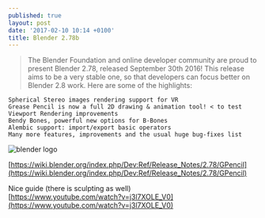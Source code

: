 ```yaml
---
published: true
layout: post
date: '2017-02-10 10:14 +0100'
title: Blender 2.78b
---
```

> The Blender Foundation and online developer community are proud to present Blender 2.78, released September 30th 2016! This release aims to be a very stable one, so that developers can focus better on Blender 2.8 work. Here are some of the highlights:

    Spherical Stereo images rendering support for VR
    Grease Pencil is now a full 2D drawing & animation tool! < to test
    Viewport Rendering improvements
    Bendy Bones, powerful new options for B-Bones
    Alembic support: import/export basic operators
    Many more features, improvements and the usual huge bug-fixes list
    
![blender logo](https://www.blender.org/wp-content/themes/bthree/assets/images/logo.png)

[https://wiki.blender.org/index.php/Dev:Ref/Release_Notes/2.78/GPencil](https://wiki.blender.org/index.php/Dev:Ref/Release_Notes/2.78/GPencil)

Nice guide (there is sculpting as well)  
[https://www.youtube.com/watch?v=j3l7XOLE_V0](https://www.youtube.com/watch?v=j3l7XOLE_V0)

